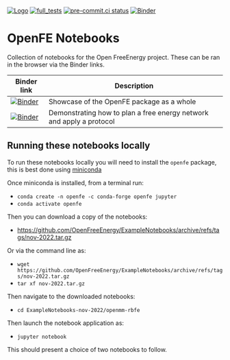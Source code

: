 [![Logo](https://img.shields.io/badge/OSMF-OpenFreeEnergy-%23002f4a)](https://openfree.energy/)
[![full_tests](https://github.com/OpenFreeEnergy/ExampleNotebooks/actions/workflows/CI.yml/badge.svg)](https://github.com/OpenFreeEnergy/ExampleNotebooks/actions/workflows/CI.yml)
[![pre-commit.ci status](https://results.pre-commit.ci/badge/github/OpenFreeEnergy/ExampleNotebooks/master.svg)](https://results.pre-commit.ci/latest/github/OpenFreeEnergy/ExampleNotebooks/main)
[![Binder](https://mybinder.org/badge_logo.svg)](https://mybinder.org/v2/gh/OpenFreeEnergy/ExampleNotebooks/HEAD)

# OpenFE Notebooks

Collection of notebooks for the Open FreeEnergy project.
These can be ran in the browser via the Binder links.

| Binder link | Description |
| --- | --- |
| [![Binder](https://mybinder.org/badge_logo.svg)](https://mybinder.org/v2/gh/OpenFreeEnergy/ExampleNotebooks/HEAD?labpath=openmm-rbfe%2FOpenFE_showcase_1_RBFE_of_T4lysozyme.ipynb) | Showcase of the OpenFE package as a whole |
| [![Binder](https://mybinder.org/badge_logo.svg)](https://mybinder.org/v2/gh/OpenFreeEnergy/ExampleNotebooks/HEAD?labpath=openmm-rbfe%2FApplyingProtocolToNetworkQuickrunDemo.ipynb) | Demonstrating how to plan a free energy network and apply a protocol |

## Running these notebooks locally

To run these notebooks locally you will need to install the `openfe` package,
this is best done using [miniconda](https://docs.conda.io/en/latest/miniconda.html)

Once miniconda is installed, from a terminal run:

-  `conda create -n openfe -c conda-forge openfe jupyter`
-  `conda activate openfe`

Then you can download a copy of the notebooks:

- https://github.com/OpenFreeEnergy/ExampleNotebooks/archive/refs/tags/nov-2022.tar.gz

Or via the command line as:

- `wget https://github.com/OpenFreeEnergy/ExampleNotebooks/archive/refs/tags/nov-2022.tar.gz`
- `tar xf nov-2022.tar.gz`

Then navigate to the downloaded notebooks:

- `cd ExampleNotebooks-nov-2022/openmm-rbfe`

Then launch the notebook application as:

- `jupyter notebook`

This should present a choice of two notebooks to follow.
